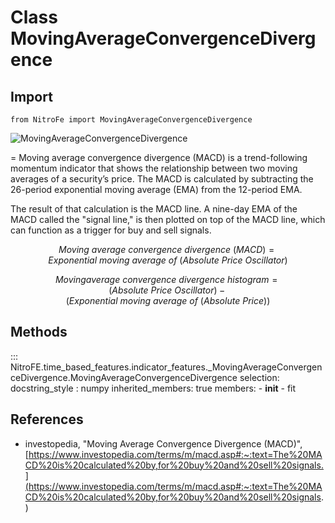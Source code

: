

# Class MovingAverageConvergenceDivergence

## Import
`
from NitroFe import MovingAverageConvergenceDivergence
`

![MovingAverageConvergenceDivergence](https://media.giphy.com/media/YxGDsuUB8WkHnCnLXE/giphy.gif)

=
Moving average convergence divergence (MACD) is a trend-following momentum indicator that shows the relationship
between two moving averages of a security’s price. The MACD is calculated by subtracting the 26-period exponential
moving average (EMA) from the 12-period EMA.

The result of that calculation is the MACD line. A nine-day EMA of the MACD called the "signal line,"
is then plotted on top of the MACD line, which can function as a trigger for buy and sell signals.

$$
Moving \ average \ convergence \ divergence \ (MACD) = Exponential \ moving \ average \ of \ (Absolute \ Price \ Oscillator)
$$

$$
Moving average \ convergence \ divergence \ histogram = (Absolute \ Price \ Oscillator)- (Exponential \ moving \ average \ of \ (Absolute \ Price))
$$


## Methods

::: NitroFE.time_based_features.indicator_features._MovingAverageConvergenceDivergence.MovingAverageConvergenceDivergence
    selection:
        docstring_style : numpy
        inherited_members: true
        members:
        - __init__
        - fit

References
----------
* investopedia, "Moving Average Convergence Divergence (MACD)",
    [https://www.investopedia.com/terms/m/macd.asp#:~:text=The%20MACD%20is%20calculated%20by,for%20buy%20and%20sell%20signals.](https://www.investopedia.com/terms/m/macd.asp#:~:text=The%20MACD%20is%20calculated%20by,for%20buy%20and%20sell%20signals.)